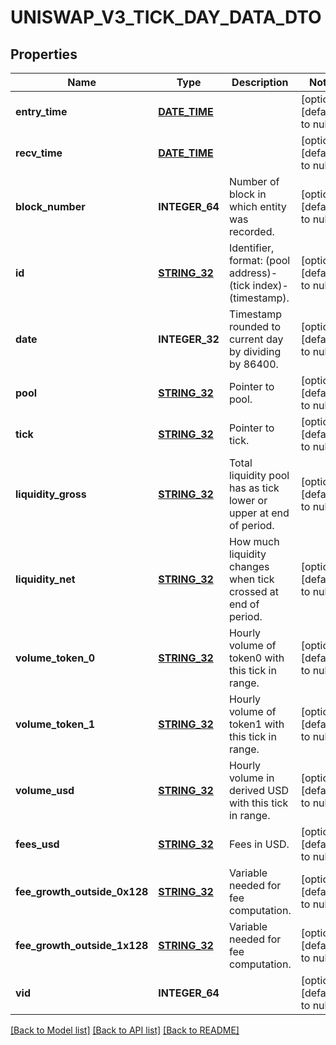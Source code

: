 # UNISWAP_V3_TICK_DAY_DATA_DTO

## Properties
Name | Type | Description | Notes
------------ | ------------- | ------------- | -------------
**entry_time** | [**DATE_TIME**](DATE_TIME.md) |  | [optional] [default to null]
**recv_time** | [**DATE_TIME**](DATE_TIME.md) |  | [optional] [default to null]
**block_number** | **INTEGER_64** | Number of block in which entity was recorded. | [optional] [default to null]
**id** | [**STRING_32**](STRING_32.md) | Identifier, format: (pool address)-(tick index)-(timestamp). | [optional] [default to null]
**date** | **INTEGER_32** | Timestamp rounded to current day by dividing by 86400. | [optional] [default to null]
**pool** | [**STRING_32**](STRING_32.md) | Pointer to pool. | [optional] [default to null]
**tick** | [**STRING_32**](STRING_32.md) | Pointer to tick. | [optional] [default to null]
**liquidity_gross** | [**STRING_32**](STRING_32.md) | Total liquidity pool has as tick lower or upper at end of period. | [optional] [default to null]
**liquidity_net** | [**STRING_32**](STRING_32.md) | How much liquidity changes when tick crossed at end of period. | [optional] [default to null]
**volume_token_0** | [**STRING_32**](STRING_32.md) | Hourly volume of token0 with this tick in range. | [optional] [default to null]
**volume_token_1** | [**STRING_32**](STRING_32.md) | Hourly volume of token1 with this tick in range. | [optional] [default to null]
**volume_usd** | [**STRING_32**](STRING_32.md) | Hourly volume in derived USD with this tick in range. | [optional] [default to null]
**fees_usd** | [**STRING_32**](STRING_32.md) | Fees in USD. | [optional] [default to null]
**fee_growth_outside_0x128** | [**STRING_32**](STRING_32.md) | Variable needed for fee computation. | [optional] [default to null]
**fee_growth_outside_1x128** | [**STRING_32**](STRING_32.md) | Variable needed for fee computation. | [optional] [default to null]
**vid** | **INTEGER_64** |  | [optional] [default to null]

[[Back to Model list]](../README.md#documentation-for-models) [[Back to API list]](../README.md#documentation-for-api-endpoints) [[Back to README]](../README.md)


